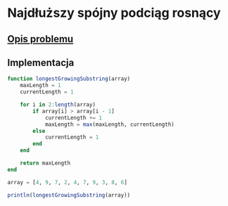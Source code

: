 # Najdłuższy spójny podciąg rosnący

## [Opis problemu](../../../../algorithms/searching/longest-growing-substring.md)

## Implementacja

```julia linenums="1"
function longestGrowingSubstring(array)
    maxLength = 1
    currentLength = 1

    for i in 2:length(array)
        if array[i] > array[i - 1]
            currentLength += 1
            maxLength = max(maxLength, currentLength)
        else
            currentLength = 1
        end
    end

    return maxLength
end

array = [4, 9, 7, 2, 4, 7, 9, 3, 8, 6]

println(longestGrowingSubstring(array))
```
